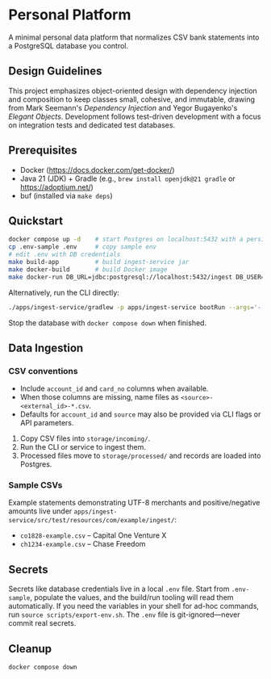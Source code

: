 # Personal Platform

A minimal personal data platform that normalizes CSV bank statements into a PostgreSQL database you control.

## Design Guidelines

This project emphasizes object-oriented design with dependency injection and composition to keep classes small, cohesive, and immutable, drawing from Mark Seemann's *Dependency Injection* and Yegor Bugayenko's *Elegant Objects*. Development follows test-driven development with a focus on integration tests and dedicated test databases.

## Prerequisites
- Docker (https://docs.docker.com/get-docker/)
- Java 21 (JDK) + Gradle (e.g., `brew install openjdk@21 gradle` or https://adoptium.net/)
- buf (installed via `make deps`)

## Quickstart

```bash
docker compose up -d    # start Postgres on localhost:5432 with a persistent volume
cp .env-sample .env     # copy sample env
# edit .env with DB credentials
make build-app          # build ingest-service jar
make docker-build       # build Docker image
make docker-run DB_URL=jdbc:postgresql://localhost:5432/ingest DB_USER=ingest DB_PASSWORD=ingest
```

Alternatively, run the CLI directly:

```bash
./apps/ingest-service/gradlew -p apps/ingest-service bootRun --args='--mode=scan --input=storage/incoming'
```

Stop the database with `docker compose down` when finished.

## Data Ingestion

### CSV conventions

- Include `account_id` and `card_no` columns when available.
- When those columns are missing, name files as `<source>-<external_id>-*.csv`.
- Defaults for `account_id` and `source` may also be provided via CLI flags or API parameters.

1. Copy CSV files into `storage/incoming/`.
2. Run the CLI or service to ingest them.
3. Processed files move to `storage/processed/` and records are loaded into Postgres.

### Sample CSVs

Example statements demonstrating UTF-8 merchants and positive/negative amounts live under `apps/ingest-service/src/test/resources/com/example/ingest/`:

- `co1828-example.csv` – Capital One Venture X
- `ch1234-example.csv` – Chase Freedom

## Secrets

Secrets like database credentials live in a local `.env` file. Start from `.env-sample`, populate the values, and the build/run tooling will read them automatically. If you need the variables in your shell for ad-hoc commands, run `source scripts/export-env.sh`. The `.env` file is git-ignored—never commit real secrets.

## Cleanup

```bash
docker compose down
```

